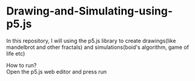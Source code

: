 # Drawing-and-Simulating-using-p5.js
In this repository, I will using the p5.js library to create drawings(like mandelbrot and other fractals) and simulations(boid's  algorithm, game of life etc)
  
How to run?  
Open the p5.js web editor and press run

